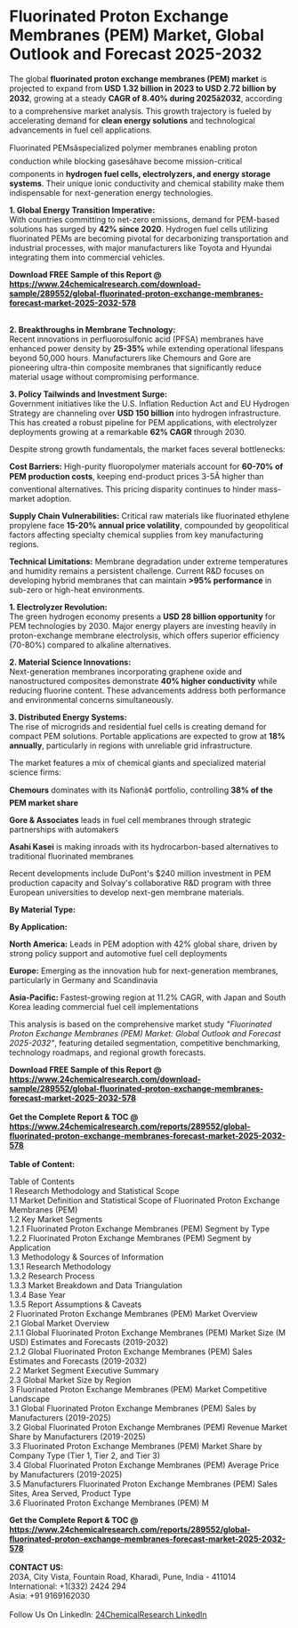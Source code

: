 <h1>Fluorinated Proton Exchange Membranes (PEM) Market, Global Outlook and Forecast 2025-2032</h1><p>The global <strong>fluorinated proton exchange membranes (PEM) market</strong> is projected to expand from <strong>USD 1.32 billion in 2023 to USD 2.72 billion by 2032</strong>, growing at a steady <strong>CAGR of 8.40% during 2025â2032</strong>, according to a comprehensive market analysis. This growth trajectory is fueled by accelerating demand for <strong>clean energy solutions</strong> and technological advancements in fuel cell applications.</p><p>Fluorinated PEMsâspecialized polymer membranes enabling proton conduction while blocking gasesâhave become mission-critical components in <strong>hydrogen fuel cells, electrolyzers, and energy storage systems</strong>. Their unique ionic conductivity and chemical stability make them indispensable for next-generation energy technologies.</p><p><strong>1. Global Energy Transition Imperative:</strong><br>
With countries committing to net-zero emissions, demand for PEM-based solutions has surged by <strong>42% since 2020</strong>. Hydrogen fuel cells utilizing fluorinated PEMs are becoming pivotal for decarbonizing transportation and industrial processes, with major manufacturers like Toyota and Hyundai integrating them into commercial vehicles.</p><div><b>Download FREE Sample of this Report @ 
            <a href="https://www.24chemicalresearch.com/download-sample/289552/global-fluorinated-proton-exchange-membranes-forecast-market-2025-2032-578">
            https://www.24chemicalresearch.com/download-sample/289552/global-fluorinated-proton-exchange-membranes-forecast-market-2025-2032-578</a></b></div><br><p><strong>2. Breakthroughs in Membrane Technology:</strong><br>
Recent innovations in perfluorosulfonic acid (PFSA) membranes have enhanced power density by <strong>25-35%</strong> while extending operational lifespans beyond 50,000 hours. Manufacturers like Chemours and Gore are pioneering ultra-thin composite membranes that significantly reduce material usage without compromising performance.</p><p><strong>3. Policy Tailwinds and Investment Surge:</strong><br>
Government initiatives like the U.S. Inflation Reduction Act and EU Hydrogen Strategy are channeling over <strong>USD 150 billion</strong> into hydrogen infrastructure. This has created a robust pipeline for PEM applications, with electrolyzer deployments growing at a remarkable <strong>62% CAGR</strong> through 2030.</p><p>Despite strong growth fundamentals, the market faces several bottlenecks:</p><p><strong>Cost Barriers:</strong> High-purity fluoropolymer materials account for <strong>60-70% of PEM production costs</strong>, keeping end-product prices 3-5Ã higher than conventional alternatives. This pricing disparity continues to hinder mass-market adoption.</p><p><strong>Supply Chain Vulnerabilities:</strong> Critical raw materials like fluorinated ethylene propylene face <strong>15-20% annual price volatility</strong>, compounded by geopolitical factors affecting specialty chemical supplies from key manufacturing regions.</p><p><strong>Technical Limitations:</strong> Membrane degradation under extreme temperatures and humidity remains a persistent challenge. Current R&amp;D focuses on developing hybrid membranes that can maintain <strong>&gt;95% performance</strong> in sub-zero or high-heat environments.</p><p><strong>1. Electrolyzer Revolution:</strong><br>
The green hydrogen economy presents a <strong>USD 28 billion opportunity</strong> for PEM technologies by 2030. Major energy players are investing heavily in proton-exchange membrane electrolysis, which offers superior efficiency (70-80%) compared to alkaline alternatives.</p><p><strong>2. Material Science Innovations:</strong><br>
Next-generation membranes incorporating graphene oxide and nanostructured composites demonstrate <strong>40% higher conductivity</strong> while reducing fluorine content. These advancements address both performance and environmental concerns simultaneously.</p><p><strong>3. Distributed Energy Systems:</strong><br>
The rise of microgrids and residential fuel cells is creating demand for compact PEM solutions. Portable applications are expected to grow at <strong>18% annually</strong>, particularly in regions with unreliable grid infrastructure.</p><p>The market features a mix of chemical giants and specialized material science firms:</p><p><strong>Chemours</strong> dominates with its Nafionâ¢ portfolio, controlling <strong>38% of the PEM market share</strong></p><p><strong>Gore &amp; Associates</strong> leads in fuel cell membranes through strategic partnerships with automakers</p><p><strong>Asahi Kasei</strong> is making inroads with its hydrocarbon-based alternatives to traditional fluorinated membranes</p><p>Recent developments include DuPont's $240 million investment in PEM production capacity and Solvay's collaborative R&amp;D program with three European universities to develop next-gen membrane materials.</p><p><strong>By Material Type:</strong></p><p><strong>By Application:</strong></p><p><strong>North America:</strong> Leads in PEM adoption with 42% global share, driven by strong policy support and automotive fuel cell deployments</p><p><strong>Europe:</strong> Emerging as the innovation hub for next-generation membranes, particularly in Germany and Scandinavia</p><p><strong>Asia-Pacific:</strong> Fastest-growing region at 11.2% CAGR, with Japan and South Korea leading commercial fuel cell implementations</p><p>This analysis is based on the comprehensive market study <em>"Fluorinated Proton Exchange Membranes (PEM) Market: Global Outlook and Forecast 2025-2032"</em>, featuring detailed segmentation, competitive benchmarking, technology roadmaps, and regional growth forecasts.</p><div><b>Download FREE Sample of this Report @ 
            <a href="https://www.24chemicalresearch.com/download-sample/289552/global-fluorinated-proton-exchange-membranes-forecast-market-2025-2032-578">
            https://www.24chemicalresearch.com/download-sample/289552/global-fluorinated-proton-exchange-membranes-forecast-market-2025-2032-578</a></b></div><br><div><b>Get the Complete Report & TOC @ 
            <a href="https://www.24chemicalresearch.com/reports/289552/global-fluorinated-proton-exchange-membranes-forecast-market-2025-2032-578">
            https://www.24chemicalresearch.com/reports/289552/global-fluorinated-proton-exchange-membranes-forecast-market-2025-2032-578</a></b></div><br>
            <b>Table of Content:</b><p>Table of Contents<br />
1 Research Methodology and Statistical Scope<br />
1.1 Market Definition and Statistical Scope of Fluorinated Proton Exchange Membranes (PEM)<br />
1.2 Key Market Segments<br />
1.2.1 Fluorinated Proton Exchange Membranes (PEM) Segment by Type<br />
1.2.2 Fluorinated Proton Exchange Membranes (PEM) Segment by Application<br />
1.3 Methodology & Sources of Information<br />
1.3.1 Research Methodology<br />
1.3.2 Research Process<br />
1.3.3 Market Breakdown and Data Triangulation<br />
1.3.4 Base Year<br />
1.3.5 Report Assumptions & Caveats<br />
2 Fluorinated Proton Exchange Membranes (PEM) Market Overview<br />
2.1 Global Market Overview<br />
2.1.1 Global Fluorinated Proton Exchange Membranes (PEM) Market Size (M USD) Estimates and Forecasts (2019-2032)<br />
2.1.2 Global Fluorinated Proton Exchange Membranes (PEM) Sales Estimates and Forecasts (2019-2032)<br />
2.2 Market Segment Executive Summary<br />
2.3 Global Market Size by Region<br />
3 Fluorinated Proton Exchange Membranes (PEM) Market Competitive Landscape<br />
3.1 Global Fluorinated Proton Exchange Membranes (PEM) Sales by Manufacturers (2019-2025)<br />
3.2 Global Fluorinated Proton Exchange Membranes (PEM) Revenue Market Share by Manufacturers (2019-2025)<br />
3.3 Fluorinated Proton Exchange Membranes (PEM) Market Share by Company Type (Tier 1, Tier 2, and Tier 3)<br />
3.4 Global Fluorinated Proton Exchange Membranes (PEM) Average Price by Manufacturers (2019-2025)<br />
3.5 Manufacturers Fluorinated Proton Exchange Membranes (PEM) Sales Sites, Area Served, Product Type<br />
3.6 Fluorinated Proton Exchange Membranes (PEM) M</p><div><b>Get the Complete Report & TOC @ 
            <a href="https://www.24chemicalresearch.com/reports/289552/global-fluorinated-proton-exchange-membranes-forecast-market-2025-2032-578">
            https://www.24chemicalresearch.com/reports/289552/global-fluorinated-proton-exchange-membranes-forecast-market-2025-2032-578</a></b></div><br><b>CONTACT US:</b><br>
            203A, City Vista, Fountain Road, Kharadi, Pune, India - 411014<br>
            International: +1(332) 2424 294<br>
            Asia: +91 9169162030 <br><br>
            Follow Us On LinkedIn: <a href="https://www.linkedin.com/company/24chemicalresearch/">24ChemicalResearch LinkedIn</a>